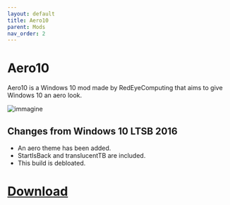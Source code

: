 ```yaml
---
layout: default
title: Aero10
parent: Mods
nav_order: 2
---
```

# Aero10
Aero10 is a Windows 10 mod made by RedEyeComputing that aims to give Windows 10 an aero look.

![immagine](https://github.com/XPower7125/windows-mods-wiki/assets/64551044/331ccd53-cecb-454a-941f-dfd2c195990d)

## Changes from Windows 10 LTSB 2016
- An aero theme has been added.
- StartIsBack and translucentTB are included.
- This build is debloated.

# [Download](https://archive.org/details/Aero10ENX64)
